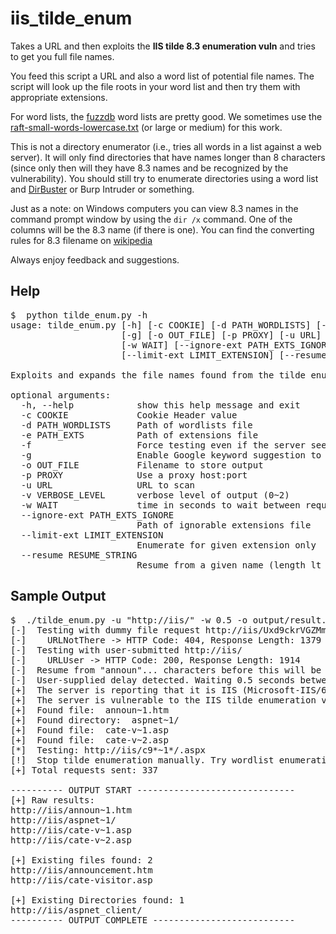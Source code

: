 iis_tilde_enum
==============

Takes a URL and then exploits the **IIS tilde 8.3 enumeration vuln** and tries to get you full file names.

You feed this script a URL and also a word list of potential file names. The script will look up the file
roots in your word list and then try them with appropriate extensions.

For word lists, the [fuzzdb](https://code.google.com/p/fuzzdb/) word lists are pretty good. We sometimes use the
[raft-small-words-lowercase.txt](https://code.google.com/p/fuzzdb/source/browse/trunk/discovery/PredictableRes/raft-small-words-lowercase.txt)
(or large or medium) for this work.

This is not a directory enumerator (i.e., tries all words in a list against a web server). It will only find
directories that have names longer than 8 characters (since only then will they have 8.3 names and be recognized
by the vulnerability). You should still try to enumerate directories using a word list and
[DirBuster](https://www.owasp.org/index.php/Category:OWASP_DirBuster_Project) or Burp Intruder or something.

Just as a note: on Windows computers you can view 8.3 names in the command prompt window by using the
`dir /x` command. One of the columns will be the 8.3 name (if there is one).
You can find the converting rules for 8.3 filename on [wikipedia](http://en.wikipedia.org/wiki/8.3_filename#How_to_convert_a_long_filename_to_a_short_filename)

Always enjoy feedback and suggestions.


Help
----
<pre>$  python tilde_enum.py -h
usage: tilde_enum.py [-h] [-c COOKIE] [-d PATH_WORDLISTS] [-e PATH_EXTS] [-f]
                     [-g] [-o OUT_FILE] [-p PROXY] [-u URL] [-v VERBOSE_LEVEL]
                     [-w WAIT] [--ignore-ext PATH_EXTS_IGNORE]
                     [--limit-ext LIMIT_EXTENSION] [--resume RESUME_STRING]

Exploits and expands the file names found from the tilde enumeration vuln

optional arguments:
  -h, --help            show this help message and exit
  -c COOKIE             Cookie Header value
  -d PATH_WORDLISTS     Path of wordlists file
  -e PATH_EXTS          Path of extensions file
  -f                    Force testing even if the server seems not vulnerable
  -g                    Enable Google keyword suggestion to enhance wordlists
  -o OUT_FILE           Filename to store output
  -p PROXY              Use a proxy host:port
  -u URL                URL to scan
  -v VERBOSE_LEVEL      verbose level of output (0~2)
  -w WAIT               time in seconds to wait between requests
  --ignore-ext PATH_EXTS_IGNORE
                        Path of ignorable extensions file
  --limit-ext LIMIT_EXTENSION
                        Enumerate for given extension only
  --resume RESUME_STRING
                        Resume from a given name (length lt 6)
</pre>


Sample Output
-------------
<pre>
$  ./tilde_enum.py -u "http://iis/" -w 0.5 -o output/result.txt --resume=announ
[-]  Testing with dummy file request http://iis/Uxd9ckrVGZMmp.htm
[-]    URLNotThere -> HTTP Code: 404, Response Length: 1379
[-]  Testing with user-submitted http://iis/
[-]    URLUser -> HTTP Code: 200, Response Length: 1914
[-]  Resume from "announ"... characters before this will be ignored.
[-]  User-supplied delay detected. Waiting 0.5 seconds between HTTP requests.
[+]  The server is reporting that it is IIS (Microsoft-IIS/6.0).
[+]  The server is vulnerable to the IIS tilde enumeration vulnerability..
[+]  Found file:  announ~1.htm
[+]  Found directory:  aspnet~1/
[+]  Found file:  cate-v~1.asp
[+]  Found file:  cate-v~2.asp
[*]  Testing: http://iis/c9*~1*/.aspx
[!]  Stop tilde enumeration manually. Try wordlist enumeration from current findings now...
[+] Total requests sent: 337

---------- OUTPUT START ------------------------------
[+] Raw results:
http://iis/announ~1.htm
http://iis/aspnet~1/
http://iis/cate-v~1.asp
http://iis/cate-v~2.asp

[+] Existing files found: 2
http://iis/announcement.htm
http://iis/cate-visitor.asp

[+] Existing Directories found: 1
http://iis/aspnet_client/
---------- OUTPUT COMPLETE ---------------------------
</pre>
